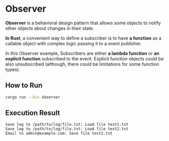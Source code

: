 # Observer

**Observer** is a behavioral design pattern that allows some objects to notify other objects about changes in their state.

**In Rust**, a convenient way to define a subscriber is to have **a function**
as a callable object with complex logic passing it to a event publisher.

In this Observer example, Subscribers are either **a lambda function** or
**an explicit function** subscribed to the event. Explicit function objects could be also unsubscribed (although, there could be limitations for some function types).

## How to Run

```bash
cargo run --bin observer
```

## Execution Result

```
Save log to /path/to/log/file.txt: Load file test1.txt
Save log to /path/to/log/file.txt: Load file test2.txt
Email to admin@example.com: Save file test2.txt
```
